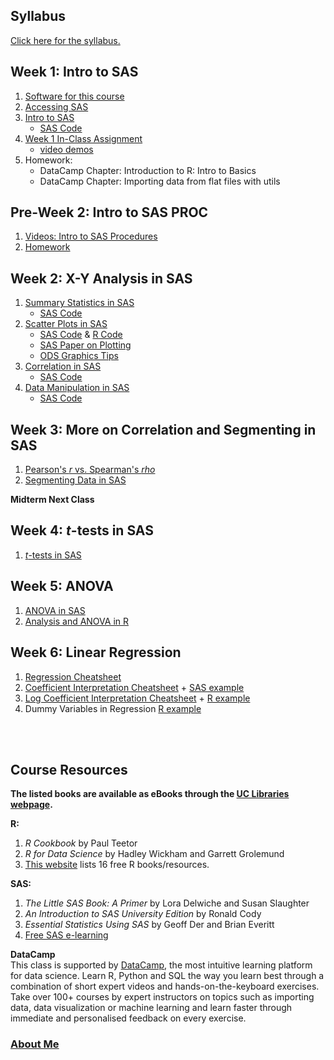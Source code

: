 ## Syllabus
[Click here for the syllabus.](https://mrrisley.github.io/BANA6043/syllabus/BANA5143-6043_001-002_Risley.pdf)

## Week 1: Intro to SAS
1. [Software for this course](https://mrrisley.github.io/BANA6043/BANA-6043-Software.html)
2. [Accessing SAS](https://mrrisley.github.io/BANA6043/BANA-6043-SAS-Desktop.html)
3. [Intro to SAS](https://mrrisley.github.io/BANA6043/BANA-6043-SAS-Intro.html)
    + [SAS Code](https://mrrisley.github.io/BANA6043/SAS-Code/Week-1-SAS-Intro.txt)
4. [Week 1 In-Class Assignment](https://mrrisley.github.io/BANA6043/BANA-6043-In-Class-Assignment-1.html)
    + [video demos](https://mrrisley.github.io/BANA6043/BANA-6043-In-Class-Assignment-1-videos.html)
5. Homework:
    + DataCamp Chapter: Introduction to R: Intro to Basics
    + DataCamp Chapter: Importing data from flat files with utils

<!--+ [Week 1 Homework](https://mrrisley.github.io/BANA6043/BANA-6043-Homework-1.html)-->

## Pre-Week 2: Intro to SAS PROC
1. [Videos: Intro to SAS Procedures](https://mrrisley.github.io/BANA6043/BANA-6043-intro-sas-procs.html)
2. [Homework](https://mrrisley.github.io/BANA6043/BANA-6043-Homework-pre-2.html)

## Week 2: X-Y Analysis in SAS
1. [Summary Statistics in SAS](https://mrrisley.github.io/BANA6043/BANA-6043-SAS-Summary-Statistics.html)
    + [SAS Code](https://mrrisley.github.io/BANA6043/SAS-Code/Week-1-SAS-Summary-Stats.txt)
2. [Scatter Plots in SAS](https://mrrisley.github.io/BANA6043/BANA-6043-SAS-XY-Scatter.html)
    + [SAS Code](https://mrrisley.github.io/BANA6043/SAS-Code/Week-2-SAS-XY-Scatterplots.txt) & [R Code](https://mrrisley.github.io/BANA6043/R-Code/week-2-export-diamonds.txt)
    + [SAS Paper on Plotting](https://mrrisley.github.io/BANA6043/resources/SASGraphBasics.pdf)
    + [ODS Graphics Tips](https://mrrisley.github.io/BANA6043/resources/ODSGraphicsTips.pdf)
3. [Correlation in SAS](https://mrrisley.github.io/BANA6043/BANA-6043-SAS-XY-Corr.html)
    + [SAS Code](https://mrrisley.github.io/BANA6043/SAS-Code/Week-2-SAS-XY-Correlation.txt)
4. [Data Manipulation in SAS](https://mrrisley.github.io/BANA6043/BANA-6043-SAS-Data-Manipulation.html)
    + [SAS Code](https://mrrisley.github.io/BANA6043/SAS-Code/Week-2-SAS-Data-Manipulation.txt)

<!--
+ [Week 2 In-Class Assignment](https://mrrisley.github.io/BANA6043/BANA-6043-In-Class-Assignment-2.html)
+ [Week 2 Homework](https://mrrisley.github.io/BANA6043/BANA-6043-Homework-2.html)
-->

## Week 3: More on Correlation and Segmenting in SAS 
1. [Pearson's *r* vs. Spearman's *rho*](https://mrrisley.github.io/BANA6043/R-Code/r-v-rho.R)
2. [Segmenting Data in SAS](https://mrrisley.github.io/BANA6043/BANA-6043-SAS-Segmentation.html)

<!--
+ [Week 3 In-Class Assignment](https://mrrisley.github.io/BANA6043/BANA-6043-In-Class-Assignment-3.html)
+ **No Homework**
+ DataCamp Chapter: Introduction to R: Vectors
+ DataCamp Chapter: Introduction to R: Matrix
-->

**Midterm Next Class**

## Week 4: *t*-tests in SAS
1. [*t*-tests in SAS](https://mrrisley.github.io/BANA6043/BANA-6043-SAS-TTEST.html)

<!--
+ **No In-Class Assignment**
+ [Week 4 Homework](https://mrrisley.github.io/BANA6043/BANA-6043-Homework-3.html)
+ DataCamp Chapter: Introduction to R: data frames
+ DataCamp Chapter: Data Analysis in R, the data.table Way: novice
-->

## Week 5: ANOVA
1. [ANOVA in SAS](https://mrrisley.github.io/BANA6043/BANA-6043-SAS-ANOVA.html)
2. [Analysis and ANOVA in R](https://mrrisley.github.io/BANA6043/R-Code/r-anova.R)

<!--
+ [Week 5 In-Class Assignment](https://mrrisley.github.io/BANA6043/BANA-6043-In-Class-Assignment-4.html)

**Homework (should be completed in this order):**
1. DataCamp Chapter: Foundations of inference: Introduction to ideas of inference
2. DataCamp Chapter: Foundations of inference: Completing a randomization test: gender discrimination
3. DataCamp Chapter: Foundations of inference: Hypothesis testing errors: opportunity cost
-->

## Week 6: Linear Regression
1. [Regression Cheatsheet](https://mrrisley.github.io/BANA6043/resources/regression-cheatsheet.pdf)
2. [Coefficient Interpretation Cheatsheet](https://mrrisley.github.io/BANA6043/resources/coef-interpret-cheatsheet-2.pdf) + [SAS example](https://mrrisley.github.io/BANA6043/SAS-Code/Week-6-SAS-Reg.txt)
3. [Log Coefficient Interpretation Cheatsheet](https://mrrisley.github.io/BANA6043/resources/log-coef-interpret-cheatsheet.pdf) + [R example](https://mrrisley.github.io/BANA6043/R-Code/r-reg-diamonds.R)
4. Dummy Variables in Regression [R example](https://mrrisley.github.io/BANA6043/R-Code/r-reg-insectsprays.R)

<!--

+ [Week 6 In-Class Assignment](https://mrrisley.github.io/BANA6043/BANA-6043-In-Class-Assignment-5.html)
+ Project due by end of next class meeting time. **We will not meet next week.**
+ +1% on final project if [couse evaluation](https://evaluation.uc.edu) response rate > 90%

## Final Project - Due March 2 at 4:50PM
1. [Final Outline and Rubric](https://mrrisley.github.io/BANA6043/BANA-6043-Final.html)

-->

<br><br>

## Course Resources
**The listed books are available as eBooks through the [UC Libraries webpage](https://www.libraries.uc.edu/).**

**R:**
1. *R Cookbook* by Paul Teetor
2. *R for Data Science* by Hadley Wickham and Garrett Grolemund
3. [This website](http://cmdlinetips.com/2018/01/free-online-resources-books-to-learn-r-and-data-science/) lists 16 free R books/resources.

**SAS:**
1. *The Little SAS Book: A Primer* by Lora Delwiche and Susan Slaughter
2. *An Introduction to SAS University Edition* by Ronald Cody
3. *Essential Statistics Using SAS* by Geoff Der and Brian Everitt
4. [Free SAS e-learning](https://www.sas.com/en_us/learn/academic-programs/resources/free-sas-e-learning.html)

**DataCamp**  
This class is supported by [DataCamp](www.datacamp.com), the most intuitive learning platform for data science. Learn R, Python and SQL the way you learn best through a combination of short expert videos and hands-on-the-keyboard exercises. Take over 100+ courses by expert instructors on topics such as importing data, data visualization or machine learning and learn faster through immediate and personalised feedback on every exercise.

### [About Me](https://mrrisley.github.io/BANA6043/mrr-cv.html)
